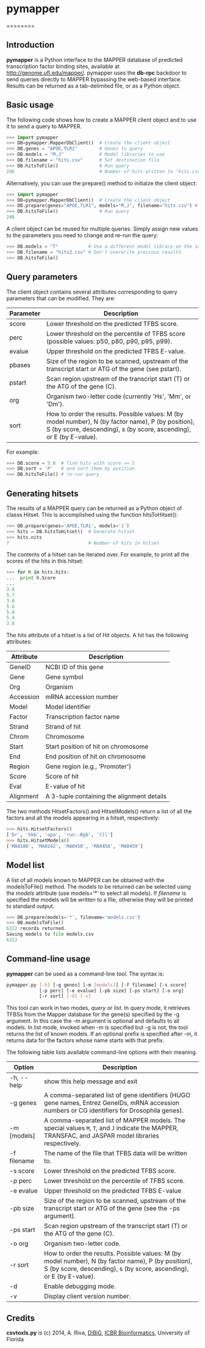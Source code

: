 # pymapper
========

## Introduction
**pymapper** is a Python interface to the MAPPER database of predicted transcription
factor binding sites, available at http://genome.ufl.edu/mapper/. pymapper uses the 
**db-rpc** backdoor to send queries directly to MAPPER bypassing the web-based interface. 
Results can be returned as a tab-delimited file, or as a Python object.

## Basic usage

The following code shows how to create a MAPPER client object and to use it to
send a query to MAPPER.

```python
>>> import pymapper
>>> DB=pymapper.MapperDbClient()  # Create the client object
>>> DB.genes = "APOE,TLR1"        # Genes to query
>>> DB.models = "M,J"             # Model libraries to use
>>> DB.filename = "hits.csv"      # Set destination file
>>> DB.hitsToFile()               # Run query
246                               # Number of hits written to 'hits.csv'
```

Alternatively, you can use the prepare() method to initialze the client object:

```python
>>> import pymapper
>>> DB=pymapper.MapperDbClient()  # Create the client object
>>> DB.prepare(genes="APOE,TLR1", models="M,J", filename="hits.csv") # Initialize it
>>> DB.hitsToFile()               # Run query
246
```

A client object can be reused for multiple queries. Simply assign new values to the 
parameters you need to change and re-run the query:

```python
>>> DB.models = "T"           # Use a different model library on the same genes
>>> DB.filename = "hits2.csv" # Don't overwrite previous results
>>> DB.hitsToFile()
```

## Query parameters

The client object contains several attributes corresponding to query parameters that
can be modified. They are:

Parameter | Description
----------|------------
score     |  Lower threshold on the predicted TFBS score.
perc      |  Lower threshold on the percentile of TFBS score (possible values: p50, p80, p90, p95, p99).
evalue    |  Upper threshold on the predicted TFBS E-value.
pbases    |  Size of the region to be scanned, upstream of the transcript start or ATG of the gene (see pstart).
pstart    |  Scan region upstream of the transcript start (T) or the ATG of the gene (C).
org       |  Organism two-letter code (currently 'Hs', 'Mm', or 'Dm').
sort      |  How to order the results. Possible values: M (by model number), N (by factor name), P (by position), S (by score, descending), s (by score, ascending), or E (by E-value).

For example:

```python
>>> DB.score = 5.0  # find hits with score >= 5
>>> DB.sort = 'P'   # and sort them by position
>>> DB.hitsToFile() # re-run query
```

## Generating hitsets

The results of a MAPPER query can be returned as a Python object of classs Hitset.
This is accomplished using the function hitsToHitset():

```python
>>> DB.prepare(genes='APOE,TLR1', models='J')
>>> hits = DB.hitsToHitset()  # Generate hitset
>>> hits.nits
7                             # Number of hits in hitset
```

The contents of a hitset can be iterated over. For example, to print
all the scores of the hits in this hitset:

```python
>>> for h in hits.hits:
...  print h.Score
...
3.8
5.7
3.8
5.6
5.8
5.4
3.8
```

The hits attribute of a hitset is a list of Hit objects. A hit has the following attributes:

Attribute | Description
----------|------------
GeneID    | NCBI ID of this gene
Gene      | Gene symbol
Org       | Organism
Accession | mRNA accession number
Model     | Model identifier
Factor    | Transcription factor name
Strand    | Strand of hit
Chrom     | Chromosome
Start     | Start position of hit on chromosome
End       | End position of hit on chromosome
Region    | Gene region (e.g., 'Promoter')
Score     | Score of hit
Eval      | E-value of hit
Alignment | A 3-tuple containing the alignment details

The two methods HitsetFactors() and HitsetModels() return a list of all the
factors and all the models appearing in a hitset, respectively:

```python
>>> hits.HitsetFactors()
['Dr', 'hkb', 'opa', 'run::Bgb', 'tll']
>>> hits.HitsetModels()
['MA0188', 'MA0242', 'MA0450', 'MA0456', 'MA0459']
```

## Model list
A list of all models known to MAPPER can be obtained with the modelsToFile() method.
The models to be returned can be selected using the <i>models</i> attribute (use models='*'
to select all models). If <i>filename</i> is specified the models will be written
to a file, otherwise they will be printed to standard output.

```python
>>> DB.prepare(models='*', filename='models.csv')
>>> DB.modelsToFile()
6322 records returned.
Saving models to file models.csv
6322
```

## Command-line usage
**pymapper** can be used as a command-line tool. The syntax is:

```bash
pymapper.py [-h] [-g genes] [-m [models]] [-f filename] [-s score]
            [-p perc] [-e evalue] [-pb size] [-ps start] [-o org]
            [-r sort] [-d] [-v]
```

This tool can work in two modes, <i>query</i> or <i>list</i>. In query mode, it retrieves
TFBSs from the Mapper database for the gene(s) specified by the -g argument.
In this case the -m argument is optional and defaults to all models. In list
mode, invoked when -m is specified but -g is not, the tool returns the list of
known models. If an optional prefix is specified after -m, it returns data for
the factors whose name starts with that prefix.

The following table lists available command-line options with their meaning.

Option | Description
-------|------------
  -h,&nbsp;--help   | show this help message and exit
  -g genes     | A comma-separated list of gene identifiers (HUGO gene names, Entrez GeneIDs, mRNA accession numbers or CG identifiers for Drosophila genes).
  -m [models]  | A comma-separated list of MAPPER models. The special values `M`, `T`, and `J` indicate the MAPPER, TRANSFAC, and JASPAR model libraries respectively.
  -f filename  | The name of the file that TFBS data will be written to.
  -s score     | Lower threshold on the predicted TFBS score.
  -p perc      | Lower threshold on the percentile of TFBS score.
  -e evalue    | Upper threshold on the predicted TFBS E-value
  -pb size     | Size of the region to be scanned, upstream of the transcript start or ATG of the gene (see the -ps argument).
  -ps start    | Scan region upstream of the transcript start (T) or the ATG of the gene (C).
  -o org       | Organism two-letter code.
  -r sort      | How to order the results. Possible values: M (by model number), N (by factor name), P (by position), S (by score, descending), s (by score, ascending), or E (by E-value).
  -d           | Enable debugging mode.
  -v           | Display client version number.


## Credits
**csvtoxls.py** is (c) 2014, A. Riva, <A href='http://dibig.biotech.ufl.edu'>DiBiG</A>, <A href='http://biotech.ufl.edu/'>ICBR Bioinformatics</A>, University of Florida
